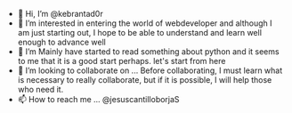 - 👋 Hi, I’m @kebrantad0r
- 👀 I’m interested in entering the world of webdeveloper and although I am just starting out, I hope to be able to understand and learn well enough to advance well
- 🌱 I’m Mainly have started to read something about python and it seems to me that it is a good start perhaps. let's start from here
- 💞️ I’m looking to collaborate on ... Before collaborating, I must learn what is necessary to really collaborate, but if it is possible, I will help those who need it.
- 📫 How to reach me ... @jesuscantilloborjaS

<!---
kebrantad0r/kebrantad0r is a ✨ special ✨ repository because its `README.md` (this file) appears on your GitHub profile.
You can click the Preview link to take a look at your changes.
--->
